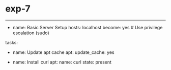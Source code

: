 # exp-7
---
- name: Basic Server Setup
hosts: localhost
become: yes # Use privilege escalation (sudo)

tasks:
- name: Update apt cache
apt:
update_cache: yes

- name: Install curl
apt:
name: curl
state: present
